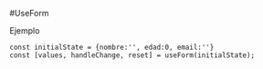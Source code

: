 #UseForm

Ejemplo

```
const initialState = {nombre:'', edad:0, email:''}
const [values, handleChange, reset] = useForm(initialState);

```

